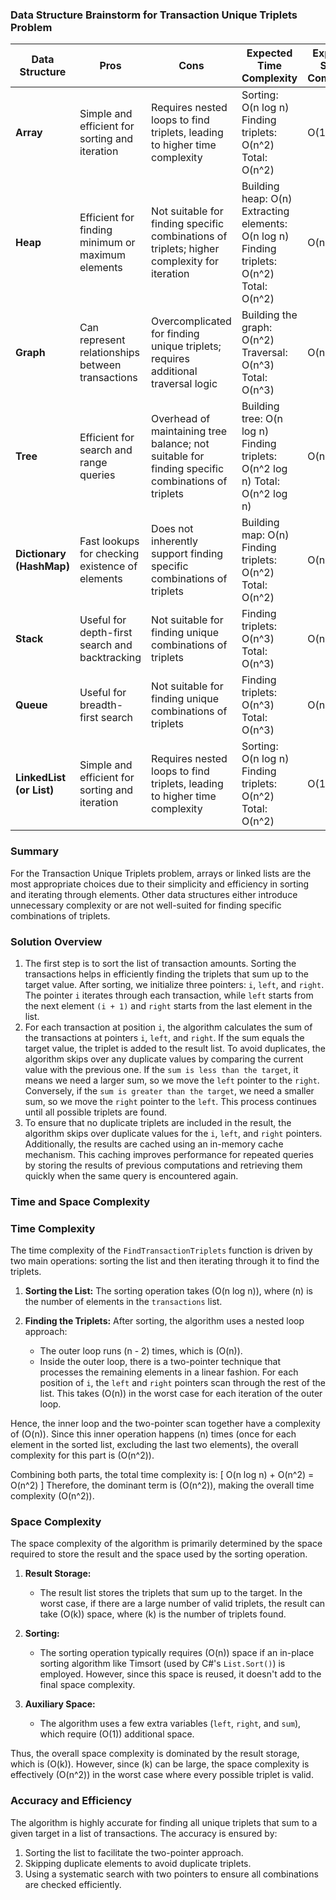 ### Data Structure Brainstorm for Transaction Unique Triplets Problem

| Data Structure | Pros | Cons | Expected Time Complexity | Expected Space Complexity |
|----------------|------|------|--------------------------|---------------------------|
| **Array** | Simple and efficient for sorting and iteration | Requires nested loops to find triplets, leading to higher time complexity | Sorting: O(n log n) Finding triplets: O(n^2) Total: O(n^2) | O(1) |
| **Heap** | Efficient for finding minimum or maximum elements | Not suitable for finding specific combinations of triplets; higher complexity for iteration | Building heap: O(n) Extracting elements: O(n log n) Finding triplets: O(n^2) Total: O(n^2) | O(n) |
| **Graph** | Can represent relationships between transactions | Overcomplicated for finding unique triplets; requires additional traversal logic | Building the graph: O(n^2) Traversal: O(n^3) Total: O(n^3) | O(n^2) |
| **Tree** | Efficient for search and range queries | Overhead of maintaining tree balance; not suitable for finding specific combinations of triplets | Building tree: O(n log n) Finding triplets: O(n^2 log n) Total: O(n^2 log n) | O(n) |
| **Dictionary (HashMap)** | Fast lookups for checking existence of elements | Does not inherently support finding specific combinations of triplets | Building map: O(n) Finding triplets: O(n^2) Total: O(n^2) | O(n) |
| **Stack** | Useful for depth-first search and backtracking | Not suitable for finding unique combinations of triplets | Finding triplets: O(n^3) Total: O(n^3) | O(n) |
| **Queue** | Useful for breadth-first search | Not suitable for finding unique combinations of triplets | Finding triplets: O(n^3) Total: O(n^3) | O(n) |
| **LinkedList (or List)** | Simple and efficient for sorting and iteration | Requires nested loops to find triplets, leading to higher time complexity | Sorting: O(n log n) Finding triplets: O(n^2) Total: O(n^2) | O(1) |

### Summary

For the Transaction Unique Triplets problem, arrays or linked lists are the most appropriate choices due to their simplicity and efficiency in sorting and iterating through elements. Other data structures either introduce unnecessary complexity or are not well-suited for finding specific combinations of triplets.

### Solution Overview

1. The first step is to sort the list of transaction amounts. Sorting the transactions helps in efficiently finding the triplets that sum up to the target value. After sorting, we initialize three pointers: `i`, `left`, and `right`. The pointer `i` iterates through each transaction, while `left` starts from the next element `(i + 1)` and `right` starts from the last element in the list.
2. For each transaction at position `i`, the algorithm calculates the sum of the transactions at pointers `i`, `left`, and `right`. If the sum equals the target value, the triplet is added to the result list. To avoid duplicates, the algorithm skips over any duplicate values by comparing the current value with the previous one. If the `sum is less than the target`, it means we need a larger sum, so we move the `left` pointer to the `right`. Conversely, if the `sum is greater than the target`, we need a smaller sum, so we move the `right` pointer to the `left`. This process continues until all possible triplets are found.
3. To ensure that no duplicate triplets are included in the result, the algorithm skips over duplicate values for the `i`, `left`, and `right` pointers. Additionally, the results are cached using an in-memory cache mechanism. This caching improves performance for repeated queries by storing the results of previous computations and retrieving them quickly when the same query is encountered again.

### Time and Space Complexity

### Time Complexity

The time complexity of the `FindTransactionTriplets` function is driven by two main operations: sorting the list and then iterating through it to find the triplets.

1. **Sorting the List:**
   The sorting operation takes \(O(n log n)\), where \(n\) is the number of elements in the `transactions` list.

2. **Finding the Triplets:**
   After sorting, the algorithm uses a nested loop approach:
   - The outer loop runs \(n - 2\) times, which is \(O(n)\).
   - Inside the outer loop, there is a two-pointer technique that processes the remaining elements in a linear fashion. For each position of `i`, the `left` and `right` pointers scan through the rest of the list. This takes \(O(n)\) in the worst case for each iteration of the outer loop.

Hence, the inner loop and the two-pointer scan together have a complexity of \(O(n)\). Since this inner operation happens \(n\) times (once for each element in the sorted list, excluding the last two elements), the overall complexity for this part is \(O(n^2)\).

Combining both parts, the total time complexity is:
\[ O(n log n) + O(n^2) = O(n^2) \]
Therefore, the dominant term is \(O(n^2)\), making the overall time complexity \(O(n^2)\).

### Space Complexity

The space complexity of the algorithm is primarily determined by the space required to store the result and the space used by the sorting operation.

1. **Result Storage:**
   - The result list stores the triplets that sum up to the target. In the worst case, if there are a large number of valid triplets, the result can take \(O(k)\) space, where \(k\) is the number of triplets found.
   
2. **Sorting:**
   - The sorting operation typically requires \(O(n)\) space if an in-place sorting algorithm like Timsort (used by C#'s `List.Sort()`) is employed. However, since this space is reused, it doesn't add to the final space complexity.

3. **Auxiliary Space:**
   - The algorithm uses a few extra variables (`left`, `right`, and `sum`), which require \(O(1)\) additional space.

Thus, the overall space complexity is dominated by the result storage, which is \(O(k)\). However, since \(k\) can be large, the space complexity is effectively \(O(n^2)\) in the worst case where every possible triplet is valid.

### Accuracy and Efficiency

The algorithm is highly accurate for finding all unique triplets that sum to a given target in a list of transactions. The accuracy is ensured by:
1. Sorting the list to facilitate the two-pointer approach.
2. Skipping duplicate elements to avoid duplicate triplets.
3. Using a systematic search with two pointers to ensure all combinations are checked efficiently.
